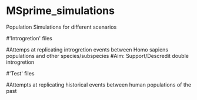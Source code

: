 # MSprime_simulations
Population Simulations for different scenarios

#'Introgretion' files 

#Attemps at replicating introgretion events between Homo sapiens populations and other species/subspecies
#Aim: Support/Descredit double introgretion 

#'Test' files

#Attempts at replicating historical events between human populations of the past
